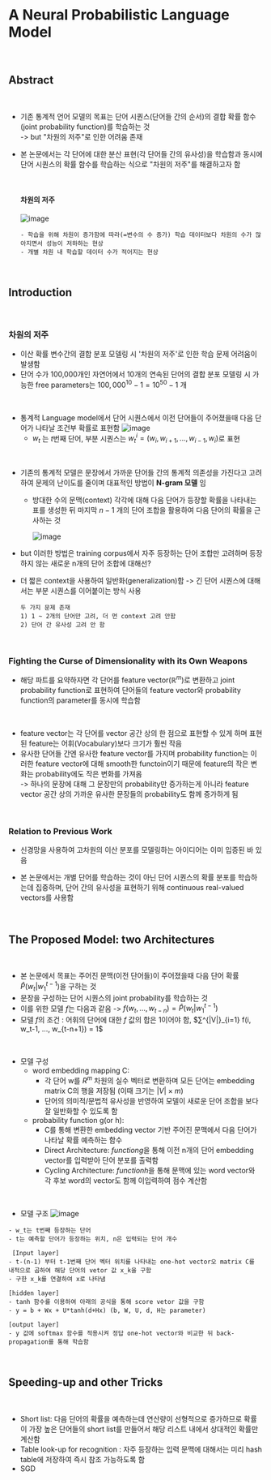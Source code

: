 # A Neural Probabilistic Language Model 

<br>

## Abstract

<br>

- 기존 통계적 언어 모델의 목표는 단어 시퀀스(단어들 간의 순서)의 결합 확률 함수(joint probability function)를 학습하는 것 <br>
  -> but "차원의 저주"로 인한 어려움 존재

- 본 논문에서는 각 단어에 대한 분산 표현(각 단어들 간의 유사성)을 학습함과 동시에 단어 시퀀스의 확률 함수를 학습하는 식으로 "차원의 저주"를 해결하고자 함

  <br>

  #### 차원의 저주

  ![image](https://github.com/user-attachments/assets/49b50e66-6d6d-4eb5-95e1-2edbbec9a4ea)

  ```
  - 학습을 위해 차원이 증가함에 따라(=변수의 수 증가) 학습 데이터보다 차원의 수가 많아지면서 성능이 저하하는 현상
  - 개별 차원 내 학습할 데이터 수가 적어지는 현상
  ```

<br>

## Introduction

<br>

### 차원의 저주

- 이산 확률 변수간의 결합 분포 모델링 시 '차원의 저주'로 인한 학습 문제 어려움이 발생함
- 단어 수가 100,000개인 자연어에서 10개의 연속된 단어의 결합 분포 모델링 시 가능한 free parameters는 $100,000^10 - 1 = 10^50 - 1$ 개
 
<br>

- 통계적 Language model에서 단어 시퀀스에서 이전 단어들이 주어졌을때 다음 단어가 나타날 조건부 확률로 표현함
  ![image](https://github.com/user-attachments/assets/9428feb7-90da-4f52-b839-cdae58d6231a)
  - $w_t$ 는 $t$번째 단어, 부분 시퀀스는 $w^i_t = (w_i, w_{i+1}, ..., w_{i-1}, w_i)$로 표현
 
<br>

- 기존의 통계적 모델은 문장에서 가까운 단어들 간의 통계적 의존성을 가진다고 고려하여 문제의 난이도를 줄이며 대표적인 방법이 **N-gram 모델** 임
  - 방대한 수의 문맥(context) 각각에 대해 다음 단어가 등장할 확률을 나타내는 표를 생성한 뒤 마지막 $n−1$ 개의 단어 조합을 활용하여 다음 단어의 확률을 근사하는 것
  
    ![image](https://github.com/user-attachments/assets/d774ecb6-c087-40b7-8f6c-3f6aa7246215)
  
- but 이러한 방법은 training corpus에서 자주 등장하는 단어 조합만 고려하며 등장하지 않는 새로운 n개의 단어 조합에 대해선?
- 더 짧은 context을 사용하여 일반화(generalization)함 -> 긴 단어 시퀀스에 대해서는 부분 시퀀스를 이어붙이는 방식 사용
  ```
  두 가지 문제 존재
  1) 1 ~ 2개의 단어만 고려, 더 먼 context 고려 안함
  2) 단어 간 유사성 고려 안 함
  ```


<br>

### Fighting the Curse of Dimensionality with its Own Weapons

- 해당 파트를 요약하자면 각 단어를 feature vector($ℝ^m$)로 변환하고 joint probability function로 표현하여 단어들의 feature vector와 probability function의 parameter를 동시에 학습함

<br>

- feature vector는 각 단어를 vector 공간 상의 한 점으로 표현할 수 있게 하며 표현된 feature는 어휘(Vocabulary)보다 크기가 훨씬 작음
- 유사한 단어들 간엔 유사한 feature vector를 가지며 probability function는 이러한 feature vector에 대해 smooth한 functoin이기 때문에 feature의 작은 변화는 probability에도 작은 변화를 가져옴 <br>
  -> 하나의 문장에 대해 그 문장만의 probability만 증가하는게 아니라 feature vector 공간 상의 가까운 유사한 문장들의 probability도 함께 증가하게 됨

<br>

### Relation to Previous Work 

- 신경망을 사용하여 고차원의 이산 분포를 모델링하는 아이디어는 이미 입증된 바 있음

- 본 논문에서는 개별 단어를 학습하는 것이 아닌 단어 시퀀스의 확률 분포를 학습하는데 집중하며, 단어 간의 유사성을 표현하기 위해 continuous real-valued vectors를 사용함

<br>

## The Proposed Model: two Architectures 

<br>

- 본 논문에서 목표는 주어진 문맥(이전 단어들)이 주어졌을때 다음 단어 확률 $\hat{P}(w_t|w^{t-1}_1)$을 구하는 것
- 문장을 구성하는 단어 시퀀스의 joint probability를 학습하는 것
- 이를 위한 모델 $f$는 다음과 같음 -> $f(w_t, ..., w_{t-n}) = \hat{P}(w_t|w^{t-1}_1)$
- 모델 $f$의 조건 : 어휘의 단어에 대한 $f$ 값의 합은 1이어야 함, $∑^{|V|}_{i=1} f(i, w_t-1, ..., w_{t-n+1}) = 1$

<br>

- 모델 구성
  - word embedding mapping C:
    - 각 단어 w를 $R^m$ 차원의 실수 벡터로 변환하며 모든 단어는 embedding matrix C의 행을 저장됨 (이때 크기는 $|V| × m$)
    - 단어의 의미적/문법적 유사성을 반영하여 모델이 새로운 단어 조합을 보다 잘 일반화할 수 있도록 함
  - probability function g(or h):
    - C를 통해 변환한 embedding vector 기반 주어진 문맥에서 다음 단어가 나타날 확률 예측하는 함수
    - Direct Architecture: $function g$을 통해 이전 n개의 단어 embedding vector를 입력받아 단어 분포를 출력함
    - Cycling Architecture: $function h$을 통해 문맥에 있는 word vector와 각 후보 word의 vector도 함께 이입력하여 점수 계산함

<br>

- 모델 구조
![image](https://github.com/user-attachments/assets/51b43f37-1150-4b24-ab87-da3aab021a40)
```
- w_t는 t번째 등장하는 단어
- t는 예측할 단어가 등장하는 위치, n은 입력되는 단어 개수

 [Input layer]
- t-(n-1) 부터 t-1번째 단어 벡터 위치를 나타내는 one-hot vector오 matrix C를 내적으로 곱하여 해당 단어의 vetor 값 x_k을 구함
- 구한 x_k를 연결하여 x로 나타냄

[hidden layer]
- tanh 함수를 이용하여 아래의 공식을 통해 score vetor 값을 구함
- y = b + Wx + U*tanh(d+Hx) (b, W, U, d, H는 parameter)

[output layer]
- y 값에 softmax 함수를 적용시켜 정답 one-hot vector와 비교한 뒤 back-propagation를 통해 학습함
```


<br>

## Speeding-up and other Tricks

<br>

- Short list: 다음 단어의 확률을 예측하는데 연산량이 선형적으로 증가하므로 확률이 가장 높은 단어들의 short list를 만들어서 해당 리스트 내에서 상대적인 확률만 계산함
- Table look-up for recognition : 자주 등장하는 입력 문맥에 대해서는 미리 hash table에 저장하여 즉시 참조 가능하도록 함
- SGD




